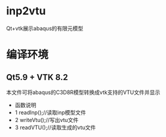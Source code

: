 # inp2vtu
Qt+vtk展示abaqus的有限元模型
# 编译环境 
## Qt5.9 + VTK 8.2
本文件可将abaqus的C3D8R模型转换成vtk支持的VTU文件并显示
  * 函数说明
  * 1 readInp();//读取inp模型文件
  * 2 writeVtu();//写出vtu文件
  * 3 readVTU();//读取生成的vtu文件

